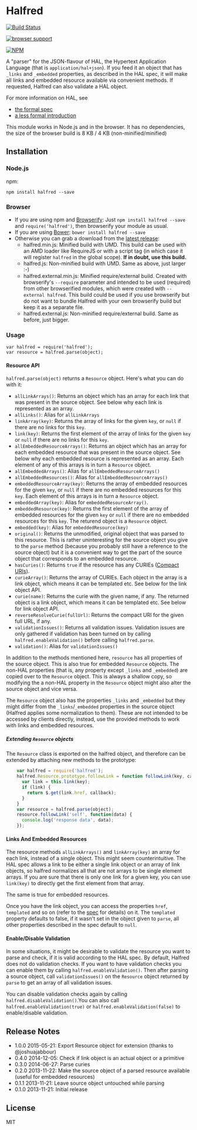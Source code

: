 Halfred
=======

[![Build Status](https://travis-ci.org/traverson/halfred.png?branch=master)](https://travis-ci.org/traverson/halfred)

[![browser support](http://ci.testling.com/traverson/halfred.png)](http://ci.testling.com/traverson/halfred)

[![NPM](https://nodei.co/npm/halfred.png?downloads=true&stars=true)](https://nodei.co/npm/halfred/)

A "parser" for the JSON-flavour of HAL, the Hypertext Application Language (that is `application/hal+json`). If you feed it an object that has `_links` and `_embedded` properties, as described in the HAL spec, it will make all links and embedded resource available via convenient methods. If requested, Halfred can also validate a HAL object.

For more information on HAL, see

* [the formal spec](http://tools.ietf.org/html/draft-kelly-json-hal)
* [a less formal introduction](http://stateless.co/hal_specification.html)

This module works in Node.js and in the browser. It has no dependencies, the size of the browser build is 8 KB / 4 KB (non-minified/minified)

Installation
------------

### Node.js

npm:

    npm install halfred --save

### Browser

* If you are using npm and [Browserify](http://browserify.org/): Just `npm install halfred --save` and `require('halfred')`, then browserify your module as usual.
* If you are using [Bower](http://bower.io): `bower install halfred --save`
* Otherwise you can grab a download from the [latest release](https://github.com/traverson/halfred/releases/latest):
    * halfred.min.js: Minified build with UMD. This build can be used with an AMD loader like RequireJS or with a script tag (in which case it will register `halfred` in the global scope). **If in doubt, use this build.**
    * halfred.js: Non-minified build with UMD. Same as above, just larger :-)
    * halfred.external.min.js: Minified require/external build. Created with browserify's `--require` parameter and intended to be used (required) from other browserified modules, which were created with `--external halfred`. This build could be used if you use browserify but do not want to bundle Halfred with your own browserify build but keep it as a separate file.
    * halfred.external.js: Non-minified require/external build. Same as before, just bigger.

### Usage

    var halfred = require('halfred');
    var resource = halfred.parse(object);

#### Resource API

`halfred.parse(object)` returns a `Resource` object. Here's what you can do with it:

* `allLinkArrays()`: Returns an object which has an array for each link that was present in the source object. See below why each link is represented as an array.
* `allLinks()`: Alias for `allLinkArrays`
* `linkArray(key)`: Returns the array of links for the given `key`, or `null` if there are no links for this `key`.
* `link(key)`: Returns the first element of the array of links for the given `key` or `null` if there are no links for this `key`.
* `allEmbeddedResourceArrays()`: Returns an object which has an array for each embedded resource that was present in the source object. See below why each embedded resource is represented as an array. Each element of any of this arrays is in turn a `Resource` object.
* `allEmbeddedArrays()`: Alias for `allEmbeddedResourceArrays()`
* `allEmbeddedResources()`: Alias for `allEmbeddedResourceArrays()`
* `embeddedResourceArray(key)`:  Returns the array of embedded resources for the given `key`, or `null` if there are no embedded resources for this `key`. Each element of this arrays is in turn a `Resource` object.
* `embeddedArray(key)`: Alias for `embeddedResourceArray()`.
* `embeddedResource(key)`: Returns the first element of the array of embedded resources for the given `key` or `null` if there are no embedded resources for this `key`. The returend object is a `Resource` object.
* `embedded(key)`: Alias for `embeddedResource(key)`
* `original()`: Returns the unmodified, original object that was parsed to this resource. This is rather uninteresting for the source object you give to the `parse` method (because you probably still have a reference to the source object) but it is a convenient way to get the part of the source object that corresponds to an embedded resource.
* `hasCuries()`: Returns `true` if the resource has any CURIEs ([Compact URIs](http://www.w3.org/TR/2010/NOTE-curie-20101216/)).
* `curieArray()`: Returns the array of CURIEs. Each object in the array is a link object, which means it can be templated etc. See below for the link object API.
* `curie(name)`: Returns the curie with the given name, if any. The returned object is a link object, which means it can be templated etc. See below for link object API.
* `reverseResolveCurie(fullUrl)`: Returns the compact URI for the given full URL, if any.
* `validationIssues()`: Returns all validation issues. Validation issues are only gathered if validation has been turned on by calling `halfred.enableValidation()` before calling `halfred.parse`.
* `validation()`: Alias for `validationIssues()`

In addition to the methods mentioned here, `resource` has all properties of the source object. This is also true for embedded `Resource` objects. The non-HAL properties (that is, any property except `_links` and `_embedded`) are copied over to the `Resource` object. This is always a shallow copy, so modifying the a non-HAL property in the `Resource` object might also alter the source object and vice versa.

The `Resource` object also has the properties `_links` and `_embedded` but they might differ from the `_links`/`_embedded` properties in the source object (Halfred applies some normalization to them). These are not intended to be accessed by clients directly, instead, use the provided methods to work with links and embedded resources.

##### Extending `Resource` objects

The `Resource` class is exported on the halfred object, and therefore can be extended by attaching new methods to the prototype:

```javascript
    var halfred = require('halfred');
    halfred.Resource.prototype.followLink = function followLink(key, callback) {
      var link = this.link(key);
      if (link) {
        return $.get(link.href, callback);
      }
    }
    var resource = halfred.parse(object);
    resource.followLink('self', function(data) {
      console.log('response data', data);
    });
```

#### Links And Embedded Resources

The resource methods `allLinkArrays()` and `linkArray(key)` an array for each link, instead of a single object. This might seem counterintuitive. The HAL spec allows a link to be either a single link object or an array of link objects, so halfred normalizes all that are not arrays to be single element arrays. If you are sure that there is only one link for a given key, you can use `link(key)` to directly get the first element from that array.

The same is true for embedded resources.

Once you have the link object, you can access the properties `href`, `templated` and so on (refer to the [spec](http://tools.ietf.org/html/draft-kelly-json-hal) for details) on it. The `templated` property defaults to false, if it wasn't set in the object given to `parse`, all other properties described in the spec default to `null`.

#### Enable/Disable Validation

In some situations, it might be desirable to validate the resource you want to parse and check, if it is valid according to the HAL spec. By default, Halfred does not do validation checks. If you want to have validation checks you can enable them by calling `halfred.enableValidation()`. Then after parsing a source object, call `validationIssues()` on the `Resource` object returned by `parse` to get an array of all validation issues.

 You can disable validation checks again by calling `halfred.disableValidation()`.You can also call `halfred.enableValidation(true)` or `halfred.enableValidation(false)` to enable/disable validation.

Release Notes
-------------
* 1.0.0 2015-05-21: Export Resource object for extension (thanks to @joshuajabbour)
* 0.4.0 2014-12-05: Check if link object is an actual object or a primitive
* 0.3.0 2014-06-27: Parse curies
* 0.2.0 2013-11-22: Make the source object of a parsed resource available (useful for embedded resources)
* 0.1.1 2013-11-21: Leave source object untouched while parsing
* 0.1.0 2013-11-21: Initial release

License
-------

MIT

